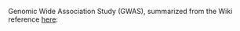 Genomic Wide Association Study (GWAS), summarized from the Wiki reference [here](https://en.wikipedia.org/wiki/Genome-wide_association_study):
